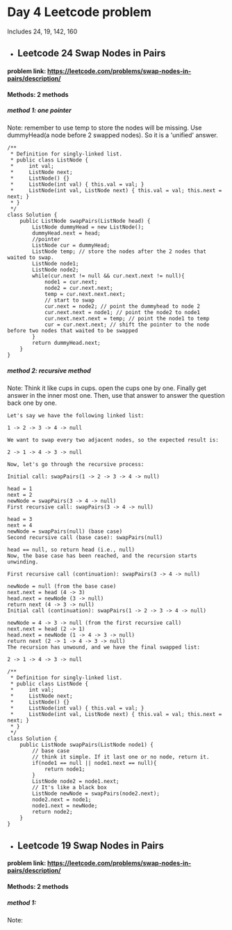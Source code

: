 # Day 4 Leetcode problem
Includes 24, 19, 142, 160

+ ## Leetcode 24 Swap Nodes in Pairs

#### problem link: https://leetcode.com/problems/swap-nodes-in-pairs/description/
#### Methods: 2 methods

##### method 1: one pointer

Note: remember to use temp to store the nodes will be missing. Use dummyHead(a node before 2 swapped nodes). So it is a 'unified' answer.

```
/**
 * Definition for singly-linked list.
 * public class ListNode {
 *     int val;
 *     ListNode next;
 *     ListNode() {}
 *     ListNode(int val) { this.val = val; }
 *     ListNode(int val, ListNode next) { this.val = val; this.next = next; }
 * }
 */
class Solution {
    public ListNode swapPairs(ListNode head) {
        ListNode dummyHead = new ListNode();
        dummyHead.next = head;
        //pointer
        ListNode cur = dummyHead;
        ListNode temp; // store the nodes after the 2 nodes that waited to swap.
        ListNode node1;
        ListNode node2;
        while(cur.next != null && cur.next.next != null){
            node1 = cur.next;
            node2 = cur.next.next;
            temp = cur.next.next.next;
            // start to swap
            cur.next = node2; // point the dummyhead to node 2
            cur.next.next = node1; // point the node2 to node1
            cur.next.next.next = temp; // point the node1 to temp
            cur = cur.next.next; // shift the pointer to the node before two nodes that waited to be swapped
        }
        return dummyHead.next;
    }
}
```

##### method 2: recursive method

Note: Think it like cups in cups. open the cups one by one. Finally get answer in the inner most one. Then, use that answer to answer the question back one by one.

```
Let's say we have the following linked list:

1 -> 2 -> 3 -> 4 -> null

We want to swap every two adjacent nodes, so the expected result is:

2 -> 1 -> 4 -> 3 -> null

Now, let's go through the recursive process:

Initial call: swapPairs(1 -> 2 -> 3 -> 4 -> null)

head = 1
next = 2
newNode = swapPairs(3 -> 4 -> null)
First recursive call: swapPairs(3 -> 4 -> null)

head = 3
next = 4
newNode = swapPairs(null) (base case)
Second recursive call (base case): swapPairs(null)

head == null, so return head (i.e., null)
Now, the base case has been reached, and the recursion starts unwinding.

First recursive call (continuation): swapPairs(3 -> 4 -> null)

newNode = null (from the base case)
next.next = head (4 -> 3)
head.next = newNode (3 -> null)
return next (4 -> 3 -> null)
Initial call (continuation): swapPairs(1 -> 2 -> 3 -> 4 -> null)

newNode = 4 -> 3 -> null (from the first recursive call)
next.next = head (2 -> 1)
head.next = newNode (1 -> 4 -> 3 -> null)
return next (2 -> 1 -> 4 -> 3 -> null)
The recursion has unwound, and we have the final swapped list:

2 -> 1 -> 4 -> 3 -> null
```

```
/**
 * Definition for singly-linked list.
 * public class ListNode {
 *     int val;
 *     ListNode next;
 *     ListNode() {}
 *     ListNode(int val) { this.val = val; }
 *     ListNode(int val, ListNode next) { this.val = val; this.next = next; }
 * }
 */
class Solution {
    public ListNode swapPairs(ListNode node1) {
        // base case
        // think it simple. If it last one or no node, return it.
        if(node1 == null || node1.next == null){
            return node1;
        }
        ListNode node2 = node1.next;
        // It's like a black box
        ListNode newNode = swapPairs(node2.next);
        node2.next = node1;
        node1.next = newNode;
        return node2;
    }
}
```

+ ## Leetcode 19 Swap Nodes in Pairs

#### problem link: https://leetcode.com/problems/swap-nodes-in-pairs/description/
#### Methods: 2 methods

##### method 1: 

Note:
